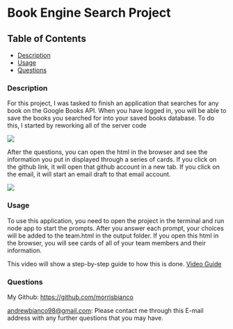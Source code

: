 # Book Engine Search Project

## Table of Contents
            
- [Description](#Description)
- [Usage](#Usage)
- [Questions](#Questions)

### Description
For this project, I was tasked to finish an application that searches for any book on the Google Books API. When you have logged in, you will be able to save the books you searched for into your saved books database. To do this, I started by reworking all of the server code

<img src="./images/questions.png"/>

After the questions, you can open the html in the browser and see the information you put in displayed through a series of cards. If you click on the github link, it will open that github account in a new tab. If you click on the email, it will start an email draft to that email account. 

<img src="./images/html.png"/>

### Usage
To use this application, you need to open the project in the terminal and run node app to start the prompts. After you answer each prompt, your choices will be added to the team.html in the output folder. If you open this html in the browser, you will see cards of all of your team members and their information. 

This video will show a step-by-step guide to how this is done. <a href="https://www.awesomescreenshot.com/video/4100862?key=af12a5b954e078b14d925e0a7babf2aa">Video Guide</a>

### Questions
My Github: https://github.com/morrisbianco

andrewbianco98@gmail.com: Please contact me through this E-mail address with any further questions that you may have.
            